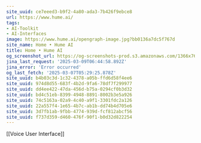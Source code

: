 ```yaml
---
site_uuid: ce7eeed3-b9f2-4a80-ada3-7b426f9ebce8
url: https://www.hume.ai/
tags:
- AI-Toolkit
- AI-Interfaces
image: https://www.hume.ai/opengraph-image.jpg?bb0136a7dc5f767d
site_name: Home • Hume AI
title: Home • Hume AI
og_screenshot_url: https://og-screenshots-prod.s3.amazonaws.com/1366x768/80/false/edf183c5934d0b7576e658de717b0caf767a18afda6c57d4dce805308268f8dd.jpeg
jina_last_request: '2025-03-09T06:44:58.892Z'
jina_error: 'Error occurred'
og_last_fetch: '2025-03-07T05:29:25.878Z'
site_uuid: b4b03c3d-1c32-4378-a05b-ffd6d58f4ee6
site_uuid: 974d8d55-683f-4b2d-9fa6-78df7f299977
site_uuid: dd4ee422-47da-456d-b75a-0294cf0b3d32
site_uuid: bd4c51eb-8399-4948-8891-8002b3e5a926
site_uuid: 74c5163a-02a9-4c40-a9f1-3301fdc2a126
site_uuid: 22a557f4-1e65-4b7c-ab1b-dd74b4d705e6
site_uuid: 3d7fb1ab-9fbb-4774-939d-fcf812abcf56
site_uuid: f737d359-d460-476f-90f1-b0d32d822254
---
```

[[Voice User Interface]]


